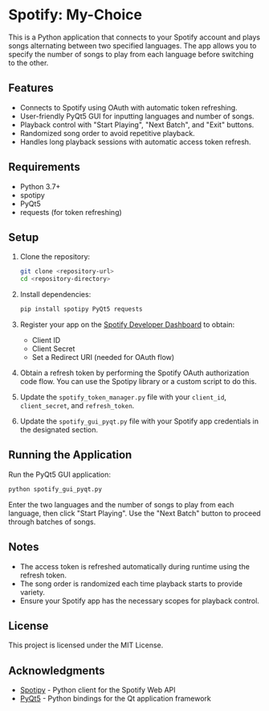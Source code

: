 # Spotify: My-Choice

This is a Python application that connects to your Spotify account and plays songs alternating between two specified languages. The app allows you to specify the number of songs to play from each language before switching to the other.

## Features

- Connects to Spotify using OAuth with automatic token refreshing.
- User-friendly PyQt5 GUI for inputting languages and number of songs.
- Playback control with "Start Playing", "Next Batch", and "Exit" buttons.
- Randomized song order to avoid repetitive playback.
- Handles long playback sessions with automatic access token refresh.

## Requirements

- Python 3.7+
- spotipy
- PyQt5
- requests (for token refreshing)

## Setup

1. Clone the repository:

   ```bash
   git clone <repository-url>
   cd <repository-directory>
   ```

2. Install dependencies:

   ```bash
   pip install spotipy PyQt5 requests
   ```

3. Register your app on the [Spotify Developer Dashboard](https://developer.spotify.com/dashboard/applications) to obtain:

   - Client ID
   - Client Secret
   - Set a Redirect URI (needed for OAuth flow)

4. Obtain a refresh token by performing the Spotify OAuth authorization code flow. You can use the Spotipy library or a custom script to do this.

5. Update the `spotify_token_manager.py` file with your `client_id`, `client_secret`, and `refresh_token`.

6. Update the `spotify_gui_pyqt.py` file with your Spotify app credentials in the designated section.

## Running the Application

Run the PyQt5 GUI application:

```bash
python spotify_gui_pyqt.py
```

Enter the two languages and the number of songs to play from each language, then click "Start Playing". Use the "Next Batch" button to proceed through batches of songs.

## Notes

- The access token is refreshed automatically during runtime using the refresh token.
- The song order is randomized each time playback starts to provide variety.
- Ensure your Spotify app has the necessary scopes for playback control.

## License

This project is licensed under the MIT License.

## Acknowledgments

- [Spotipy](https://spotipy.readthedocs.io/en/2.19.0/) - Python client for the Spotify Web API
- [PyQt5](https://www.riverbankcomputing.com/software/pyqt/) - Python bindings for the Qt application framework
